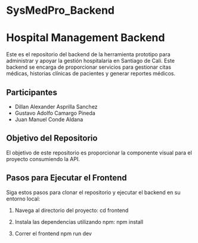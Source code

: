 # SysMedPro_Backend

# Hospital Management Backend

Este es el repositorio del backend de la herramienta prototipo para administrar y apoyar la gestión hospitalaria en Santiago de Cali. Este backend se encarga de proporcionar servicios para gestionar citas médicas, historias clínicas de pacientes y generar reportes médicos.

## Participantes
- Dillan Alexander Asprilla Sanchez
- Gustavo Adolfo Camargo Pineda
- Juan Manuel Conde Aldana

## Objetivo del Repositorio
El objetivo de este repositorio es proporcionar la componente visual para el proyecto consumiendo la API.

## Pasos para Ejecutar el Frontend

Siga estos pasos para clonar el repositorio y ejecutar el backend en su entorno local:

1. Navega al directorio del proyecto:
   cd frontend

2. Instala las dependencias utilizando npm:
   npm install

3. Correr el frontend
   npm run dev
